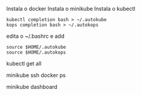 Instala o docker
Instala o minikube
Instala o kubectl

```
kubectl completion bash > ~/.autokube
kops completion bash > ~/.autokops
```

edita o \~/.bashrc e add

```
source $HOME/.autokube
source $HOME/.autokops
```


kubectl get all

minikube ssh
docker ps

minikube dashboard